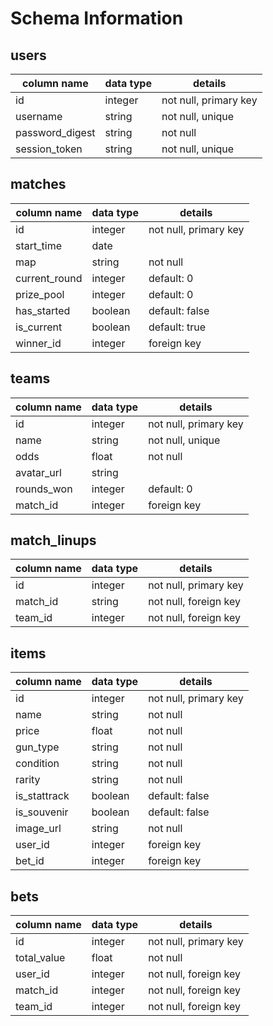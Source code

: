 # Schema Information

## users
column name     | data type | details
----------------|-----------|-----------------------
id              | integer   | not null, primary key
username        | string    | not null, unique
password_digest | string    | not null
session_token   | string    | not null, unique

## matches
column name     | data type | details
----------------|-----------|-----------------------
id              | integer   | not null, primary key
start_time      | date      |
map             | string    | not null
current_round   | integer   | default: 0
prize_pool      | integer   | default: 0
has_started     | boolean   | default: false
is_current      | boolean   | default: true
winner_id       | integer   | foreign key

## teams
column name     | data type | details
----------------|-----------|-----------------------
id              | integer   | not null, primary key
name            | string    | not null, unique
odds            | float     | not null
avatar_url      | string    |
rounds_won      | integer   | default: 0
match_id        | integer   | foreign key

## match_linups
column name     | data type | details
----------------|-----------|-----------------------
id              | integer   | not null, primary key
match_id        | string    | not null, foreign key
team_id         | integer   | not null, foreign key

## items
column name     | data type | details
----------------|-----------|-----------------------
id              | integer   | not null, primary key
name            | string    | not null
price           | float     | not null
gun_type        | string    | not null
condition       | string    | not null
rarity          | string    | not null
is_stattrack    | boolean   | default: false
is_souvenir     | boolean   | default: false
image_url       | string    | not null
user_id         | integer   | foreign key
bet_id          | integer   | foreign key

## bets
column name     | data type | details
----------------|-----------|-----------------------
id              | integer   | not null, primary key
total_value     | float     | not null
user_id         | integer   | not null, foreign key
match_id        | integer   | not null, foreign key
team_id         | integer   | not null, foreign key
